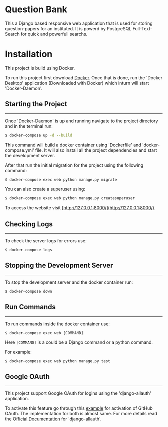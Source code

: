 # Question Bank

This a Django based responsive web application that is used for storing question-papers for an instituted. It is powerd by PostgreSQL Full-Text-Search for quick and powerfull searchs.

# Installation

This project is build using Docker.

To run this project first download [Docker](https://www.docker.com/products/docker-desktop). Once that is done, run the 'Docker Desktop' application (Downloaded with Docker) which inturn will start 'Docker-Daemon'.

## Starting the Project

---

Once 'Docker-Daemon' is up and running navigate to the project directory and in the terminal run:

```bash
$ docker-compose up -d --build
```

This command will build a docker container using 'Dockerfile' and 'docker-compose.yml' file. It will also install all the project dependencies and start the development server.

After that run the initial migration for the project using the following command:

```bash
$ docker-compose exec web python manage.py migrate
```

You can also create a superuser using:

```bash
$ docker-compose exec web python manage.py createsuperuser
```

To access the website visit [http://127.0.0.1:8000/](http://127.0.0.1:8000/).

## Checking Logs

---

To check the server logs for errors use:

```bash
$ docker-compose logs
```

## Stopping the Development Server

---

To stop the development server and the docker container run:

```bash
$ docker-compose down
```

## Run Commands

---

To run commands inside the docker container use:

```
$ docker-compose exec web [COMMAND]
```

Here `[COMMAND]` is a could be a Django command or a python command.

For example:

```bash
$ docker-compose exec web python manage.py test
```

## Google OAuth

---

This project support Google OAuth for logins using the 'django-allauth' application.

To activate this feature go through this [example](https://learndjango.com/tutorials/django-allauth-tutorial) for activation of GitHub OAuth. The implementation for both is almost same. For more details read the [Official Documentation](https://django-allauth.readthedocs.io/en/latest/installation.html) for 'django-allauth'.
